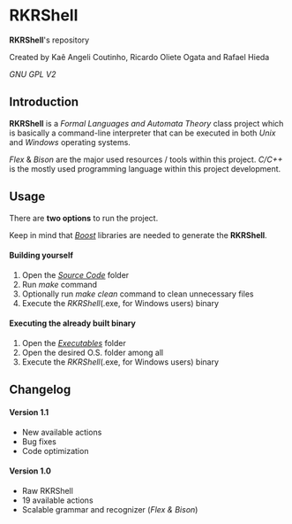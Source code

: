 # RKRShell

**RKRShell**'s repository

Created by Kaê Angeli Coutinho, Ricardo Oliete Ogata and Rafael Hieda

_GNU GPL V2_

## Introduction

**RKRShell** is a _Formal Languages and Automata Theory_ class project which is basically a command-line interpreter that can be executed in both _Unix_ and _Windows_ operating systems.

_Flex_ & _Bison_ are the major used resources / tools within this project. _C/C++_ is the mostly used programming language within this project development.

## Usage

There are <b>two options</b> to run the project.

Keep in mind that [_Boost_](http://www.boost.org) libraries are needed to generate the **RKRShell**.

#### Building yourself

<ol>
  <li>Open the <i><a href="https://github.com/kaiky25/RKRShell/tree/master/Source%20Code">Source Code</a></i> folder</li>
  <li>Run <i>make</i> command</li>
  <li>Optionally run <i>make clean</i> command to clean unnecessary files</li>
  <li>Execute the <i>RKRShell</i>(.exe, for Windows users) binary</li>
</ol>

#### Executing the already built binary

<ol>
  <li>Open the <i><a href="https://github.com/kaiky25/RKRShell/tree/master/Executables">Executables</a></i> folder</li>
  <li>Open the desired O.S. folder among all</li>
  <li>Execute the <i>RKRShell</i>(.exe, for Windows users) binary</li>
</ol>

## Changelog

#### Version 1.1

<ul>
  <li>New available actions</li>
  <li>Bug fixes</li>
  <li>Code optimization</li>
</ul>

#### Version 1.0

<ul>
  <li>Raw RKRShell</li>
  <li>19 available actions</li>
  <li>Scalable grammar and recognizer (<i>Flex & Bison</i>)</li>
</ul>

